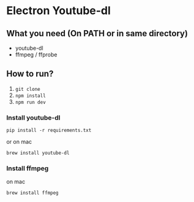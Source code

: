 # Electron Youtube-dl

## What you need (On PATH or in same directory)
* youtube-dl
* ffmpeg / ffprobe

## How to run?

1. `git clone`
2. `npm install`
3. `npm run dev`

### Install youtube-dl

    pip install -r requirements.txt

or on mac

    brew install youtube-dl

### Install ffmpeg

on mac

    brew install ffmpeg